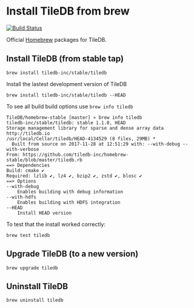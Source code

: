 # Install TileDB from brew

[![Build Status](https://travis-ci.org/TileDB-Inc/homebrew-stable.svg?branch=master)](https://travis-ci.org/TileDB-Inc/homebrew-stable)

Official [Homebrew](https://brew.sh/) packages for TileDB.

## Install TileDB (from stable tap)

```
brew install tiledb-inc/stable/tiledb
```

Install the lastest development version of TileDB

```
brew install tiledb-inc/stable/tiledb --HEAD
```

To see all build build options use `brew info tiledb`

```
TileDB/homebrew-stable [master] » brew info tiledb
tiledb-inc/stable/tiledb: stable 1.1.0, HEAD
Storage management library for sparse and dense array data
http://tiledb.io
/usr/local/Cellar/tiledb/HEAD-4134529 (8 files, 29MB) *
  Built from source on 2017-11-28 at 12:51:29 with: --with-debug --with-verbose
From: https://github.com/tiledb-inc/homebrew-stable/blob/master/tiledb.rb
==> Dependencies
Build: cmake ✔
Required: lzlib ✔, lz4 ✔, bzip2 ✔, zstd ✔, blosc ✔
==> Options
--with-debug
	Enables building with debug information
--with-hdfs
	Enables building with HDFS integration
--HEAD
	Install HEAD version
```

To test that the install worked correctly:

```
brew test tiledb
```

## Upgrade TileDB (to a new version)

```
brew upgrade tiledb
```

## Uninstall TileDB

```
brew uninstall tiledb
```
